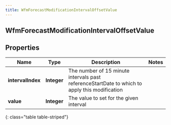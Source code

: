 ```yaml
---
title: WfmForecastModificationIntervalOffsetValue
---
```

## WfmForecastModificationIntervalOffsetValue


## Properties

| Name | Type | Description | Notes |
| ------------ | ------------- | ------------- | ------------- |
| **intervalIndex** | **Integer** | The number of 15 minute intervals past referenceStartDate to which to apply this modification |  |
| **value** | **Integer** | The value to set for the given interval |  |
{: class="table table-striped"}



